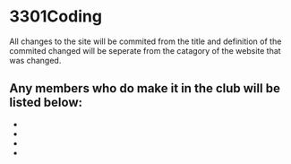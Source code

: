 # 3301Coding
All changes to the site will be commited from the title and definition of the commited changed will be seperate from the 
catagory of the website that was changed.

Any members who do make it in the club will be listed below:
-
-
-
-
-



